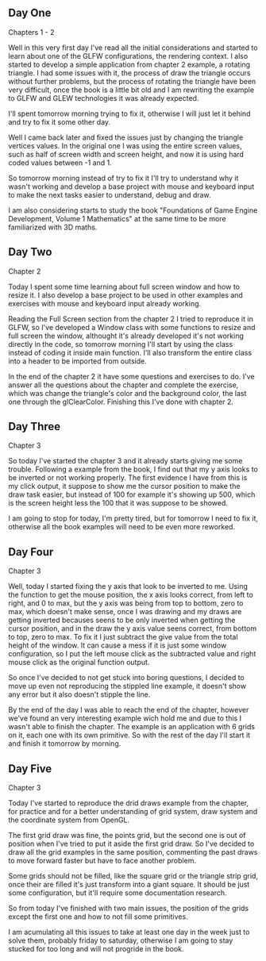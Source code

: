 ## Day One

Chapters 1 - 2

Well in this very first day I've read all the initial considerations and started to learn about one of the GLFW configurations, the rendering context. I also started to develop a simple application from chapter 2 example, a rotating triangle. I had some issues with it, the process of draw the triangle occurs without further problems, but the process of rotating the triangle have been very difficult, once the book is a little bit old and I am rewriting the example to GLFW and GLEW technologies it was already expected.

I'll spent tomorrow morning trying to fix it, otherwise I will just let it behind and try to fix it some other day.

Well I came back later and fixed the issues just by changing the triangle vertices values. In the original one I was using the entire screen values, such as half of screen width and screen height, and now it is using hard coded values between -1 and 1.

So tomorrow morning instead of try to fix it I'll try to understand why it wasn't working and develop a base project with mouse and keyboard input to make the next tasks easier to understand, debug and draw.

I am also considering starts to study the book "Foundations of Game Engine Development, Volume 1 Mathematics" at the same time to be more familiarized with 3D maths.

## Day Two

Chapter 2

Today I spent some time learning about full screen window and how to resize it. I also develop a base project to be used in other examples and exercises with mouse and keyboard input already working.

Reading the Full Screen section from the chapter 2 I tried to reproduce it in GLFW, so I've developed a Window class with some functions to resize and full screen the window, althought it's already developed it's not working directly in the code, so tomorrow morning I'll start by using the class instead of coding it inside main function. I'll also transform the entire class into a header to be imported from outside.

In the end of the chapter 2 it have some questions and exercises to do. I've answer all the questions about the chapter and complete the exercise, which was change the triangle's color and the background color, the last one through the glClearColor. Finishing this I've done with chapter 2.

## Day Three

Chapter 3

So today I've started the chapter 3 and it already starts giving me some trouble. Following a example from the book, I find out that my y axis looks to be inverted or not working properly. The first evidence I have from this is my click output, it suppose to show me the cursor position to make the draw task easier, but instead of 100 for example it's showing up 500, which is the screen height less the 100 that it was suppose to be showed. 

I am going to stop for today, I'm pretty tired, but for tomorrow I need to fix it, otherwise all the book examples will need to be even more reworked.

## Day Four

Chapter 3

Well, today I started fixing the y axis that look to be inverted to me. Using the function to get the mouse position, the x axis looks correct, from left to right, and 0 to max, but the y axis was being from top to bottom, zero to max, which doesn't make sense, once I was drawing and my draws are getting inverted becauses seens to be only inverted when getting the cursor position, and in the draw the y axis value seens correct, from bottom to top, zero to max. To fix it I just subtract the give value from the total height of the window. It can cause a mess if it is just some window configuration, so I put the left mouse click as the subtracted value and right mouse click as the original function output.

So once I've decided to not get stuck into boring questions, I decided to move up even not reproducing the stippled line example, it doesn't show any error but it also doesn't stipple the line.

By the end of the day I was able to reach the end of the chapter, however we've found an very interesting example wich hold me and due to this I wasn't able to finish the chapter. The example is an application with 6 grids on it, each one with its own primitive. So with the rest of the day I'll start it and finish it tomorrow by morning.

## Day Five

Chapter 3

Today I've started to reproduce the drid draws example from the chapter, for practice and for a better understanding of grid system, draw system and the coordinate system from OpenGL. 

The first grid draw was fine, the points grid, but the second one is out of position when I've tried to put it aside the first grid draw. So I've decided to draw all the grid examples in the same position, commenting the past draws to move forward faster but have to face another problem.

Some grids should not be filled, like the square grid or the triangle strip grid, once their are filled it's just transform into a giant square. It should be just some configuration, but it'll require some documentation research.

So from today I've finished with two main issues, the position of the grids except the first one and how to not fill some primitives.

I am acumulating all this issues to take at least one day in the week just to solve them, probably friday to saturday, otherwise I am going to stay stucked for too long and will not progride in the book.